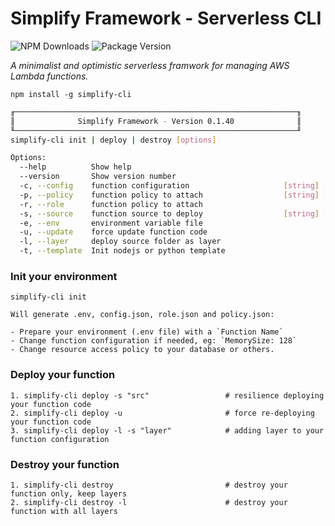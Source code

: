 # Simplify Framework - Serverless CLI

![NPM Downloads](https://img.shields.io/npm/dw/simplify-cli)
![Package Version](https://img.shields.io/github/package-json/v/simplify-framework/serverless?color=green)

*A minimalist and optimistic serverless framwork for managing AWS Lambda functions.*

`npm install -g simplify-cli`

```bash
╓───────────────────────────────────────────────────────────────╖
║              Simplify Framework - Version 0.1.40              ║
╙───────────────────────────────────────────────────────────────╜
simplify-cli init | deploy | destroy [options]

Options:
  --help          Show help                                            [boolean]
  --version       Show version number                                  [boolean]
  -c, --config    function configuration                     [string] [required]
  -p, --policy    function policy to attach                  [string] [required]
  -r, --role      function policy to attach                             [string]
  -s, --source    function source to deploy                  [string] [required]
  -e, --env       environment variable file                             [string]
  -u, --update    force update function code                           [boolean]
  -l, --layer     deploy source folder as layer                        [boolean]
  -t, --template  Init nodejs or python template                        [string]
 ```
  
### Init your environment

    simplify-cli init

    Will generate .env, config.json, role.json and policy.json:
    
    - Prepare your environment (.env file) with a `Function Name`
    - Change function configuration if needed, eg: `MemorySize: 128`
    - Change resource access policy to your database or others.

### Deploy your function

    1. simplify-cli deploy -s "src"                 # resilience deploying your function code 
    2. simplify-cli deploy -u                       # force re-deploying your function code 
    3. simplify-cli deploy -l -s "layer"            # adding layer to your function configuration

### Destroy your function

    1. simplify-cli destroy                         # destroy your function only, keep layers
    2. simplify-cli destroy -l                      # destroy your function with all layers

